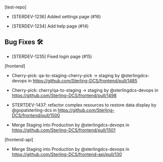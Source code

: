 
[test-repo]

* [STERDEV-1236] Added settings page (#16)

* [STERDEV-1234] Add help page (#14)



## Bug Fixes 🛠

* [STERDEV-1235] Fixed login page (#15)

[frontend]

* Cherry-pick: qa-to-staging-cherry-pick → staging by @sterlingdcs-devops in https://github.com/Sterling-DCS/frontend/pull/1485

* Cherry-pick: cherry/qa-to-staging → staging by @sterlingdcs-devops in https://github.com/Sterling-DCS/frontend/pull/1498

* STERTDEV-1437: refactor complex resources to restore data display by @gopalsterling-dcs in https://github.com/Sterling-DCS/frontend/pull/1500

* Merge Staging into Production by @sterlingdcs-devops in https://github.com/Sterling-DCS/frontend/pull/1501

[frontend-api]

* Merge Staging into Production by @sterlingdcs-devops in https://github.com/Sterling-DCS/frontend-api/pull/130
